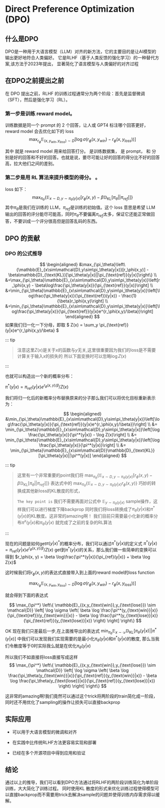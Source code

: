 # Direct Preference Optimization (DPO)
## 什么是DPO
DPO是一种用于大语言模型（LLM）对齐的新方法，它的主要目的是让AI模型的输出更好地符合人类偏好。
它是RLHF（基于人类反馈的强化学习）的一种替代方案,该方法于2023年提出，
显著简化了语言模型与人类偏好的对齐过程

## 在DPO之前提出之前

在 DPO 提出之前，RLHF 的训练过程通常分为两个阶段：首先是监督微调（SFT），然后是强化学习（RL）。
### 第一步是训练 reward model。

训练数据是同一个 prompt 的 2 个回答，让人或 GPT4 标注哪个回答更好，reward model 会去优化如下的 loss
$$
  \max_{r_\phi} \mathbb{E}_{(x, y_{win}, y_{loss}) \sim D} [\log \sigma(r_\phi(x, y_{win}) - r_\phi (x, y_{loss}))]
$$

其中 就是 reward model 用来给回答打分。 是训练数据集， 是 prompt， 和 分别是好的回答和不好的回答。也就是说，要尽可能让好的回答的得分比不好的回答高，拉大他们之间的差别。
### 第二步是用 RL 算法来提升模型的得分。 。
loss 如下：
$$
  \max_{\pi_{\theta}} \big\{ \mathbb{E}_{x \sim D,y \sim \pi_{\theta}(y|x)} [r_\phi(x, y) - \beta \mathbb{D}_{\text{KL}}[\pi_{\theta} || \pi_{ref}]] \big\}
$$
其中$\pi_{\theta}$是我们在训练的 LLM，$\pi_{ref}$是训练的初始值。这个 loss 意思是希望 LLM 输出的回答的评分能尽可能高，同时$\pi_{\theta}$不要偏离$\pi_{ref}$太多，保证它还能正常做回答，不要训成一个评分很高但是回答乱码的东西。

## DPO 的贡献

### DPO 的公式推导

$$
\begin{aligned}
&\max_{\pi_\theta}\left\{\mathbb{E}_{x\sim\mathcal{D},y\sim\pi_\theta(y|x)}[r_\phi(x,y)] - \beta\mathbb{D}_{\text{KL}}[\pi_\theta(y|x)||\pi_{\text{ref}}(y|x)]\right\}  \\
&=\max_{\pi_\theta}\mathbb{E}_{x\sim\mathcal{D},y\sim\pi_\theta(y|x)}\left[r_\phi(x,y) - \beta\log\frac{\pi_\theta(y|x)}{\pi_{\text{ref}}(y|x)}\right]                  \\
&=\min_{\pi_\theta}\mathbb{E}_{x\sim\mathcal{D},y\sim\pi_\theta(y|x)}\left[\log\frac{\pi_\theta(y|x)}{\pi_{\text{ref}}(y|x)} - \frac{1}{\beta}r_\phi(x,y)\right]        \\
&=\min_{\pi_\theta}\mathbb{E}_{x\sim\mathcal{D},y\sim\pi_\theta(y|x)}\left[\log\frac{\pi_\theta(y|x)}{\pi_{\text{ref}}(y|x)e^{r_\phi(x,y)/\beta}}\right]
\end{aligned}
$$
如果我们归一化一下分母，即取
$
  Z(x) = \sum_y \pi_{\text{ref}}(y|x)e^{r_\phi(x,y)/\beta}
$

::: tip 

> 注意这里$Z(x)$是关于$x$的函数与$y$无关,这里很重要因为我们的loss是不需要计算关于输入$x$的损失的
> 所以下面变换时可以忽略$\log Z(x)$

:::

也就可以构造出一个新的概率分布：

$\pi^*(y|x) = \pi_{\text{ref}}(y|x)e^{r_\phi(x,y)/\beta} / Z(x)$

我们将归一化后的新概率分布替换原来的分子那么我们可以将优化目标重新表示为：

$$
\begin{aligned}
&\min_{\pi_\theta}\mathbb{E}_{x\sim\mathcal{D},y\sim\pi_\theta(y|x)}\left[\log\frac{\pi_\theta(y|x)}{\pi_{\text{ref}}(y|x)e^{r_\phi(x,y)/\beta}}\right] \\
&= \min_{\pi_\theta}\mathbb{E}_{x\sim\mathcal{D},y\sim\pi_\theta(y|x)}\left[\log\frac{\pi_\theta(y|x)}{\pi^*(y|x)} - \log Z(x)\right] \\
&= \min_{\pi_\theta}\mathbb{E}_{x\sim\mathcal{D},y\sim\pi_\theta(y|x)}\left[\log\frac{\pi_\theta(y|x)}{\pi^*(y|x)}\right] \\
&= \min_{\pi_\theta}\mathbb{E}_{x\sim\mathcal{D}}\mathbb{D}_{\text{KL}}[\pi_\theta(y|x)||\pi^*(y|x)]
\end{aligned}
$$

::: tip 

> 这里有一个非常重要的point我们将
> $\max_{\pi_\theta} \big\{ \mathbb{E}_{x \sim D,y \sim \pi_{\theta}(y|x)} [r_\phi(x, y) - \beta \mathbb{D}_{\text{KL}}[\pi_{\theta} || \pi_{ref}]] \big\}$
> 表达式中的
> $\max_{\pi_\theta}\big\{\mathbb{E}_{x \sim D,y \sim \pi_{\theta}(y|x)}r_\phi(x,y)\big\}$
> 巧妙的转换成其他新loss的KL散度的形式，
>
>`The key point is` 我们不需要再面对公式中
> $\mathbb{E}_{y \sim \pi_{\theta}(y|x)}$
> sample操作，这样我们可以进行梯度下降backprop
> 同时我们将loss转换成了$\pi_\theta(y|x)$和$\pi^*(y|x)$的KL散度。这非常的amazing啊！
> 我们目前只需要最小化新的概率分布$\pi^x(y|x)$和$\pi_\theta(y|x)$
> 就完成了之前的复杂的RL算法

:::

现在的问题是如何get$\pi(y|x)^*$的概率分布，我们可以通过$\pi^*(y|x)$的定义式
$\pi^*(y|x) = \pi_{\text{ref}}(y|x)e^{r_\phi(x,y)/\beta} / Z(x)$
get到$\pi^*(y|x)$的关系，那么我们做一些简单的变换可以得到
$r_\phi(x, y) = \beta \log\frac{\pi^*(y|x)}{\pi_{ref}(y|x)} + \beta \log Z(x)$

这时候我们将$r_\phi(x,y)$的表达式直接带入到上面的reward model的loss function

$$
  \max_{r_\phi} \mathbb{E}_{(x, y_{win}, y_{loss}) \sim D} [\log \sigma(r_\phi(x, y_{win}) - r_\phi (x, y_{loss}))]
$$

就会得到下面的表达式

$$
\max_{\pi^*} \left\{ \mathbb{E}_{(x,y_{\text{win}},y_{\text{lose}}) \sim \mathcal{D}} \left[ \log \sigma \left( \beta \log \frac{\pi^*(y_{\text{win}}|x)}{\pi_{\text{ref}}(y_{\text{win}}|x)} - \beta \log \frac{\pi^*(y_{\text{lose}}|x)}{\pi_{\text{ref}}(y_{\text{lose}}|x)} \right) \right] \right\}
$$

OK 现在我们只差最后一步,在上面推导出的表达式
$\min_{\pi_\theta}\mathbb{E}_{x\sim\mathcal{D}}\mathbb{D}_{\text{KL}}[\pi_\theta(y|x)||\pi^*(y|x)]$
中我们可以发现我们实现需要的是最小化$\pi_\theta(y|x)$和$\pi^*(y|x)$的散度,
那么当我们令散度等于0时实际我么就是在优化$\pi_\theta(y|x)$

所以我们不如直接将loss直接写成这样
$$
\max_{\pi^*} \left\{ \mathbb{E}_{(x,y_{\text{win}},y_{\text{lose}}) \sim \mathcal{D}} \left[ \log \sigma \left( \beta \log \frac{\pi_\theta(y_{\text{win}}|x)}{\pi_{\text{ref}}(y_{\text{win}}|x)} - \beta \log \frac{\pi_\theta(y_{\text{lose}}|x)}{\pi_{\text{ref}}(y_{\text{lose}}|x)} \right) \right] \right\}
$$

这非常的amazing啊!我们竟然可以通过这个trick将两阶段的train简化成一阶段，同时还不用优化了sampling的操作让损失可以直接backprop

## 实际应用

- 可以用于大语言模型的微调和对齐

- 在实践中比传统RLHF方法更容易实现和部署

- 已经在多个开源项目中得到应用和验证

## 结论

通过以上的推导，我们可以看到DPO方法通过将RLHF的两阶段训练简化为单阶段训练，大大简化了训练过程。
同时使用KL 散度的形式来优化训练过程使得模型可以直接backprop而不需要用trick去解决sample的问题并使得训练内存需求得以缓解。

